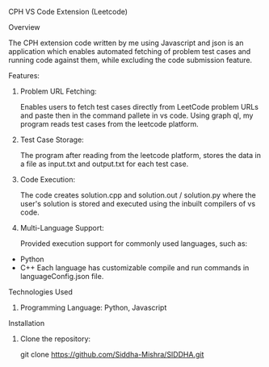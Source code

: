 CPH VS Code Extension (Leetcode)

Overview

The CPH extension code written by me using Javascript and json is an application which enables automated fetching of 
problem test cases and running code against them, while excluding the code submission feature.

Features:

1. Problem URL Fetching:

   Enables users to fetch test cases directly from LeetCode problem URLs and paste then in the command pallete in vs code.
   Using graph ql, my program reads test cases from the leetcode platform.

2. Test Case Storage:

   The program after reading from the leetcode platform, stores the data in a file as input.txt and output.txt for each
   test case.

3. Code Execution:

   The code creates solution.cpp and solution.out / solution.py where the user's solution is stored and executed using the inbuilt
   compilers of vs code.

4. Multi-Language Support:

   Provided execution support for commonly used languages, such as:
  - Python
  - C++
  Each language has customizable compile and run commands in languageConfig.json file.


Technologies Used

1. Programming Language: Python, Javascript

Installation

1. Clone the repository:

   git clone https://github.com/Siddha-Mishra/SIDDHA.git
